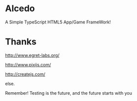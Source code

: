 # Alcedo
A Simple TypeScript HTML5 App/Game FrameWork!

# Thanks
  http://www.egret-labs.org/

  http://www.pixijs.com/

  http://createjs.com/

else.

Remember! Testing is the future, and the future starts with you